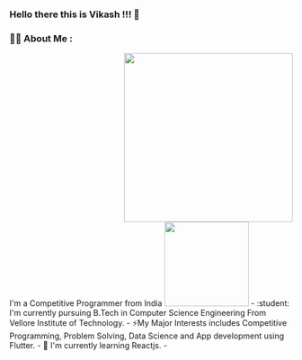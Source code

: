 ### Hello there this is Vikash !!! 👋

<!--
**Vikash-techie/Vikash-techie** is a ✨ _special_ ✨ repository because its `README.md` (this file) appears on your GitHub profile.

Here are some ideas to get you started:

- 🔭 I’m currently working on ...
- 🌱 I’m currently learning ...
- 👯 I’m looking to collaborate on ...
- 🤔 I’m looking for help with ...
- 💬 Ask me about ...
- 📫 How to reach me: ...
- 😄 Pronouns: ...
- ⚡ Fun fact: ...
-->
### 🧑‍💻 About Me :  
<div align="right">
<img src = "https://media.giphy.com/media/jdPMeyv9rn0hZHh8n9/giphy.gif" width = "300"/>  
</div>
I'm a Competitive Programmer from India <img src = "https://media.giphy.com/media/jQoMk4rOThGxC9EmaV/giphy.gif" width = "150"/>   
- :student: I'm currently pursuing B.Tech in Computer Science Engineering From Vellore Institute of Technology.  
- ⚡My Major Interests includes Competitive Programming, Problem Solving, Data Science and App development using Flutter.    
-  🌱 I'm currently learning Reactjs.  
-  

